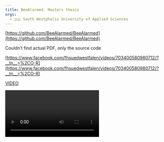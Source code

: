 ```yaml
---
title: BeeAlarmed. Masters thesis
orgs:
  - 🇩🇪 South Westphalia University of Applied Sciences
---
```



[https://github.com/BeeAlarmed/BeeAlarmed](https://github.com/BeeAlarmed/BeeAlarmed)

Couldn’t find actual PDF, only the source code

[https://www.facebook.com/fhsuedwestfalen/videos/703400580980712/?__tn__=%2CO-R](https://www.facebook.com/fhsuedwestfalen/videos/703400580980712/?__tn__=%2CO-R)


[VIDEO](pdfs/fabien.mov)

![](pdfs/fabien.mov)


